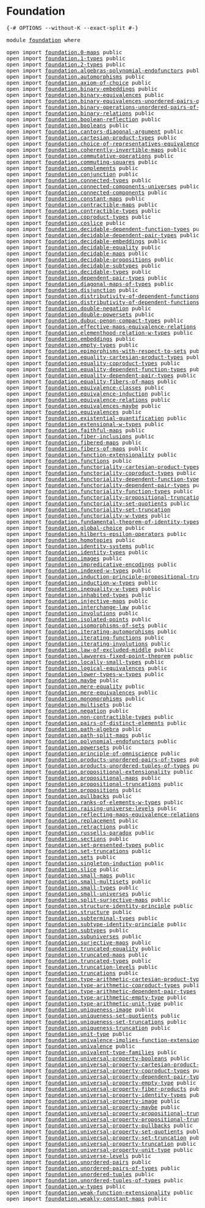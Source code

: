 # Foundation

<pre class="Agda"><a id="23" class="Symbol">{-#</a> <a id="27" class="Keyword">OPTIONS</a> <a id="35" class="Pragma">--without-K</a> <a id="47" class="Pragma">--exact-split</a> <a id="61" class="Symbol">#-}</a>

<a id="66" class="Keyword">module</a> <a id="73" href="foundation.html" class="Module">foundation</a> <a id="84" class="Keyword">where</a>

<a id="91" class="Keyword">open</a> <a id="96" class="Keyword">import</a> <a id="103" href="foundation.0-maps.html" class="Module">foundation.0-maps</a> <a id="121" class="Keyword">public</a>
<a id="128" class="Keyword">open</a> <a id="133" class="Keyword">import</a> <a id="140" href="foundation.1-types.html" class="Module">foundation.1-types</a> <a id="159" class="Keyword">public</a>
<a id="166" class="Keyword">open</a> <a id="171" class="Keyword">import</a> <a id="178" href="foundation.2-types.html" class="Module">foundation.2-types</a> <a id="197" class="Keyword">public</a>
<a id="204" class="Keyword">open</a> <a id="209" class="Keyword">import</a> <a id="216" href="foundation.algebras-polynomial-endofunctors.html" class="Module">foundation.algebras-polynomial-endofunctors</a> <a id="260" class="Keyword">public</a>
<a id="267" class="Keyword">open</a> <a id="272" class="Keyword">import</a> <a id="279" href="foundation.automorphisms.html" class="Module">foundation.automorphisms</a> <a id="304" class="Keyword">public</a>
<a id="311" class="Keyword">open</a> <a id="316" class="Keyword">import</a> <a id="323" href="foundation.axiom-of-choice.html" class="Module">foundation.axiom-of-choice</a> <a id="350" class="Keyword">public</a>
<a id="357" class="Keyword">open</a> <a id="362" class="Keyword">import</a> <a id="369" href="foundation.binary-embeddings.html" class="Module">foundation.binary-embeddings</a> <a id="398" class="Keyword">public</a>
<a id="405" class="Keyword">open</a> <a id="410" class="Keyword">import</a> <a id="417" href="foundation.binary-equivalences.html" class="Module">foundation.binary-equivalences</a> <a id="448" class="Keyword">public</a>
<a id="455" class="Keyword">open</a> <a id="460" class="Keyword">import</a> <a id="467" href="foundation.binary-equivalences-unordered-pairs-of-types.html" class="Module">foundation.binary-equivalences-unordered-pairs-of-types</a> <a id="523" class="Keyword">public</a>
<a id="530" class="Keyword">open</a> <a id="535" class="Keyword">import</a> <a id="542" href="foundation.binary-operations-unordered-pairs-of-types.html" class="Module">foundation.binary-operations-unordered-pairs-of-types</a> <a id="596" class="Keyword">public</a>
<a id="603" class="Keyword">open</a> <a id="608" class="Keyword">import</a> <a id="615" href="foundation.binary-relations.html" class="Module">foundation.binary-relations</a> <a id="643" class="Keyword">public</a>
<a id="650" class="Keyword">open</a> <a id="655" class="Keyword">import</a> <a id="662" href="foundation.boolean-reflection.html" class="Module">foundation.boolean-reflection</a> <a id="692" class="Keyword">public</a>
<a id="699" class="Keyword">open</a> <a id="704" class="Keyword">import</a> <a id="711" href="foundation.booleans.html" class="Module">foundation.booleans</a> <a id="731" class="Keyword">public</a>
<a id="738" class="Keyword">open</a> <a id="743" class="Keyword">import</a> <a id="750" href="foundation.cantors-diagonal-argument.html" class="Module">foundation.cantors-diagonal-argument</a> <a id="787" class="Keyword">public</a>
<a id="794" class="Keyword">open</a> <a id="799" class="Keyword">import</a> <a id="806" href="foundation.cartesian-product-types.html" class="Module">foundation.cartesian-product-types</a> <a id="841" class="Keyword">public</a>
<a id="848" class="Keyword">open</a> <a id="853" class="Keyword">import</a> <a id="860" href="foundation.choice-of-representatives-equivalence-relation.html" class="Module">foundation.choice-of-representatives-equivalence-relation</a> <a id="918" class="Keyword">public</a>
<a id="925" class="Keyword">open</a> <a id="930" class="Keyword">import</a> <a id="937" href="foundation.coherently-invertible-maps.html" class="Module">foundation.coherently-invertible-maps</a> <a id="975" class="Keyword">public</a>
<a id="982" class="Keyword">open</a> <a id="987" class="Keyword">import</a> <a id="994" href="foundation.commutative-operations.html" class="Module">foundation.commutative-operations</a> <a id="1028" class="Keyword">public</a>
<a id="1035" class="Keyword">open</a> <a id="1040" class="Keyword">import</a> <a id="1047" href="foundation.commuting-squares.html" class="Module">foundation.commuting-squares</a> <a id="1076" class="Keyword">public</a>
<a id="1083" class="Keyword">open</a> <a id="1088" class="Keyword">import</a> <a id="1095" href="foundation.complements.html" class="Module">foundation.complements</a> <a id="1118" class="Keyword">public</a>
<a id="1125" class="Keyword">open</a> <a id="1130" class="Keyword">import</a> <a id="1137" href="foundation.conjunction.html" class="Module">foundation.conjunction</a> <a id="1160" class="Keyword">public</a>
<a id="1167" class="Keyword">open</a> <a id="1172" class="Keyword">import</a> <a id="1179" href="foundation.connected-types.html" class="Module">foundation.connected-types</a> <a id="1206" class="Keyword">public</a>
<a id="1213" class="Keyword">open</a> <a id="1218" class="Keyword">import</a> <a id="1225" href="foundation.connected-components-universes.html" class="Module">foundation.connected-components-universes</a> <a id="1267" class="Keyword">public</a>
<a id="1274" class="Keyword">open</a> <a id="1279" class="Keyword">import</a> <a id="1286" href="foundation.connected-components.html" class="Module">foundation.connected-components</a> <a id="1318" class="Keyword">public</a>
<a id="1325" class="Keyword">open</a> <a id="1330" class="Keyword">import</a> <a id="1337" href="foundation.constant-maps.html" class="Module">foundation.constant-maps</a> <a id="1362" class="Keyword">public</a>
<a id="1369" class="Keyword">open</a> <a id="1374" class="Keyword">import</a> <a id="1381" href="foundation.contractible-maps.html" class="Module">foundation.contractible-maps</a> <a id="1410" class="Keyword">public</a>
<a id="1417" class="Keyword">open</a> <a id="1422" class="Keyword">import</a> <a id="1429" href="foundation.contractible-types.html" class="Module">foundation.contractible-types</a> <a id="1459" class="Keyword">public</a>
<a id="1466" class="Keyword">open</a> <a id="1471" class="Keyword">import</a> <a id="1478" href="foundation.coproduct-types.html" class="Module">foundation.coproduct-types</a> <a id="1505" class="Keyword">public</a>
<a id="1512" class="Keyword">open</a> <a id="1517" class="Keyword">import</a> <a id="1524" href="foundation.coslice.html" class="Module">foundation.coslice</a> <a id="1543" class="Keyword">public</a>
<a id="1550" class="Keyword">open</a> <a id="1555" class="Keyword">import</a> <a id="1562" href="foundation.decidable-dependent-function-types.html" class="Module">foundation.decidable-dependent-function-types</a> <a id="1608" class="Keyword">public</a>
<a id="1615" class="Keyword">open</a> <a id="1620" class="Keyword">import</a> <a id="1627" href="foundation.decidable-dependent-pair-types.html" class="Module">foundation.decidable-dependent-pair-types</a> <a id="1669" class="Keyword">public</a>
<a id="1676" class="Keyword">open</a> <a id="1681" class="Keyword">import</a> <a id="1688" href="foundation.decidable-embeddings.html" class="Module">foundation.decidable-embeddings</a> <a id="1720" class="Keyword">public</a>
<a id="1727" class="Keyword">open</a> <a id="1732" class="Keyword">import</a> <a id="1739" href="foundation.decidable-equality.html" class="Module">foundation.decidable-equality</a> <a id="1769" class="Keyword">public</a>
<a id="1776" class="Keyword">open</a> <a id="1781" class="Keyword">import</a> <a id="1788" href="foundation.decidable-maps.html" class="Module">foundation.decidable-maps</a> <a id="1814" class="Keyword">public</a>
<a id="1821" class="Keyword">open</a> <a id="1826" class="Keyword">import</a> <a id="1833" href="foundation.decidable-propositions.html" class="Module">foundation.decidable-propositions</a> <a id="1867" class="Keyword">public</a>
<a id="1874" class="Keyword">open</a> <a id="1879" class="Keyword">import</a> <a id="1886" href="foundation.decidable-subtypes.html" class="Module">foundation.decidable-subtypes</a> <a id="1916" class="Keyword">public</a>
<a id="1923" class="Keyword">open</a> <a id="1928" class="Keyword">import</a> <a id="1935" href="foundation.decidable-types.html" class="Module">foundation.decidable-types</a> <a id="1962" class="Keyword">public</a>
<a id="1969" class="Keyword">open</a> <a id="1974" class="Keyword">import</a> <a id="1981" href="foundation.dependent-pair-types.html" class="Module">foundation.dependent-pair-types</a> <a id="2013" class="Keyword">public</a>
<a id="2020" class="Keyword">open</a> <a id="2025" class="Keyword">import</a> <a id="2032" href="foundation.diagonal-maps-of-types.html" class="Module">foundation.diagonal-maps-of-types</a> <a id="2066" class="Keyword">public</a>
<a id="2073" class="Keyword">open</a> <a id="2078" class="Keyword">import</a> <a id="2085" href="foundation.disjunction.html" class="Module">foundation.disjunction</a> <a id="2108" class="Keyword">public</a>
<a id="2115" class="Keyword">open</a> <a id="2120" class="Keyword">import</a> <a id="2127" href="foundation.distributivity-of-dependent-functions-over-coproduct-types.html" class="Module">foundation.distributivity-of-dependent-functions-over-coproduct-types</a> <a id="2197" class="Keyword">public</a>
<a id="2204" class="Keyword">open</a> <a id="2209" class="Keyword">import</a> <a id="2216" href="foundation.distributivity-of-dependent-functions-over-dependent-pairs.html" class="Module">foundation.distributivity-of-dependent-functions-over-dependent-pairs</a> <a id="2286" class="Keyword">public</a>
<a id="2293" class="Keyword">open</a> <a id="2298" class="Keyword">import</a> <a id="2305" href="foundation.double-negation.html" class="Module">foundation.double-negation</a> <a id="2332" class="Keyword">public</a>
<a id="2339" class="Keyword">open</a> <a id="2344" class="Keyword">import</a> <a id="2351" href="foundation.double-powersets.html" class="Module">foundation.double-powersets</a> <a id="2379" class="Keyword">public</a>
<a id="2386" class="Keyword">open</a> <a id="2391" class="Keyword">import</a> <a id="2398" href="foundation.dubuc-penon-compact-types.html" class="Module">foundation.dubuc-penon-compact-types</a> <a id="2435" class="Keyword">public</a>
<a id="2442" class="Keyword">open</a> <a id="2447" class="Keyword">import</a> <a id="2454" href="foundation.effective-maps-equivalence-relations.html" class="Module">foundation.effective-maps-equivalence-relations</a> <a id="2502" class="Keyword">public</a>
<a id="2509" class="Keyword">open</a> <a id="2514" class="Keyword">import</a> <a id="2521" href="foundation.elementhood-relation-w-types.html" class="Module">foundation.elementhood-relation-w-types</a> <a id="2561" class="Keyword">public</a>
<a id="2568" class="Keyword">open</a> <a id="2573" class="Keyword">import</a> <a id="2580" href="foundation.embeddings.html" class="Module">foundation.embeddings</a> <a id="2602" class="Keyword">public</a>
<a id="2609" class="Keyword">open</a> <a id="2614" class="Keyword">import</a> <a id="2621" href="foundation.empty-types.html" class="Module">foundation.empty-types</a> <a id="2644" class="Keyword">public</a>
<a id="2651" class="Keyword">open</a> <a id="2656" class="Keyword">import</a> <a id="2663" href="foundation.epimorphisms-with-respect-to-sets.html" class="Module">foundation.epimorphisms-with-respect-to-sets</a> <a id="2708" class="Keyword">public</a>
<a id="2715" class="Keyword">open</a> <a id="2720" class="Keyword">import</a> <a id="2727" href="foundation.equality-cartesian-product-types.html" class="Module">foundation.equality-cartesian-product-types</a> <a id="2771" class="Keyword">public</a>
<a id="2778" class="Keyword">open</a> <a id="2783" class="Keyword">import</a> <a id="2790" href="foundation.equality-coproduct-types.html" class="Module">foundation.equality-coproduct-types</a> <a id="2826" class="Keyword">public</a>
<a id="2833" class="Keyword">open</a> <a id="2838" class="Keyword">import</a> <a id="2845" href="foundation.equality-dependent-function-types.html" class="Module">foundation.equality-dependent-function-types</a> <a id="2890" class="Keyword">public</a>
<a id="2897" class="Keyword">open</a> <a id="2902" class="Keyword">import</a> <a id="2909" href="foundation.equality-dependent-pair-types.html" class="Module">foundation.equality-dependent-pair-types</a> <a id="2950" class="Keyword">public</a>
<a id="2957" class="Keyword">open</a> <a id="2962" class="Keyword">import</a> <a id="2969" href="foundation.equality-fibers-of-maps.html" class="Module">foundation.equality-fibers-of-maps</a> <a id="3004" class="Keyword">public</a>
<a id="3011" class="Keyword">open</a> <a id="3016" class="Keyword">import</a> <a id="3023" href="foundation.equivalence-classes.html" class="Module">foundation.equivalence-classes</a> <a id="3054" class="Keyword">public</a>
<a id="3061" class="Keyword">open</a> <a id="3066" class="Keyword">import</a> <a id="3073" href="foundation.equivalence-induction.html" class="Module">foundation.equivalence-induction</a> <a id="3106" class="Keyword">public</a>
<a id="3113" class="Keyword">open</a> <a id="3118" class="Keyword">import</a> <a id="3125" href="foundation.equivalence-relations.html" class="Module">foundation.equivalence-relations</a> <a id="3158" class="Keyword">public</a>
<a id="3165" class="Keyword">open</a> <a id="3170" class="Keyword">import</a> <a id="3177" href="foundation.equivalences-maybe.html" class="Module">foundation.equivalences-maybe</a> <a id="3207" class="Keyword">public</a>
<a id="3214" class="Keyword">open</a> <a id="3219" class="Keyword">import</a> <a id="3226" href="foundation.equivalences.html" class="Module">foundation.equivalences</a> <a id="3250" class="Keyword">public</a>
<a id="3257" class="Keyword">open</a> <a id="3262" class="Keyword">import</a> <a id="3269" href="foundation.existential-quantification.html" class="Module">foundation.existential-quantification</a> <a id="3307" class="Keyword">public</a>
<a id="3314" class="Keyword">open</a> <a id="3319" class="Keyword">import</a> <a id="3326" href="foundation.extensional-w-types.html" class="Module">foundation.extensional-w-types</a> <a id="3357" class="Keyword">public</a>
<a id="3364" class="Keyword">open</a> <a id="3369" class="Keyword">import</a> <a id="3376" href="foundation.faithful-maps.html" class="Module">foundation.faithful-maps</a> <a id="3401" class="Keyword">public</a>
<a id="3408" class="Keyword">open</a> <a id="3413" class="Keyword">import</a> <a id="3420" href="foundation.fiber-inclusions.html" class="Module">foundation.fiber-inclusions</a> <a id="3448" class="Keyword">public</a>
<a id="3455" class="Keyword">open</a> <a id="3460" class="Keyword">import</a> <a id="3467" href="foundation.fibered-maps.html" class="Module">foundation.fibered-maps</a> <a id="3491" class="Keyword">public</a>
<a id="3498" class="Keyword">open</a> <a id="3503" class="Keyword">import</a> <a id="3510" href="foundation.fibers-of-maps.html" class="Module">foundation.fibers-of-maps</a> <a id="3536" class="Keyword">public</a>
<a id="3543" class="Keyword">open</a> <a id="3548" class="Keyword">import</a> <a id="3555" href="foundation.function-extensionality.html" class="Module">foundation.function-extensionality</a> <a id="3590" class="Keyword">public</a>
<a id="3597" class="Keyword">open</a> <a id="3602" class="Keyword">import</a> <a id="3609" href="foundation.functions.html" class="Module">foundation.functions</a> <a id="3630" class="Keyword">public</a>
<a id="3637" class="Keyword">open</a> <a id="3642" class="Keyword">import</a> <a id="3649" href="foundation.functoriality-cartesian-product-types.html" class="Module">foundation.functoriality-cartesian-product-types</a> <a id="3698" class="Keyword">public</a>
<a id="3705" class="Keyword">open</a> <a id="3710" class="Keyword">import</a> <a id="3717" href="foundation.functoriality-coproduct-types.html" class="Module">foundation.functoriality-coproduct-types</a> <a id="3758" class="Keyword">public</a>
<a id="3765" class="Keyword">open</a> <a id="3770" class="Keyword">import</a> <a id="3777" href="foundation.functoriality-dependent-function-types.html" class="Module">foundation.functoriality-dependent-function-types</a> <a id="3827" class="Keyword">public</a>
<a id="3834" class="Keyword">open</a> <a id="3839" class="Keyword">import</a> <a id="3846" href="foundation.functoriality-dependent-pair-types.html" class="Module">foundation.functoriality-dependent-pair-types</a> <a id="3892" class="Keyword">public</a>
<a id="3899" class="Keyword">open</a> <a id="3904" class="Keyword">import</a> <a id="3911" href="foundation.functoriality-function-types.html" class="Module">foundation.functoriality-function-types</a> <a id="3951" class="Keyword">public</a>
<a id="3958" class="Keyword">open</a> <a id="3963" class="Keyword">import</a> <a id="3970" href="foundation.functoriality-propositional-truncation.html" class="Module">foundation.functoriality-propositional-truncation</a> <a id="4020" class="Keyword">public</a>
<a id="4027" class="Keyword">open</a> <a id="4032" class="Keyword">import</a> <a id="4039" href="foundation.functoriality-set-quotients.html" class="Module">foundation.functoriality-set-quotients</a> <a id="4078" class="Keyword">public</a>
<a id="4085" class="Keyword">open</a> <a id="4090" class="Keyword">import</a> <a id="4097" href="foundation.functoriality-set-truncation.html" class="Module">foundation.functoriality-set-truncation</a>
<a id="4137" class="Keyword">open</a> <a id="4142" class="Keyword">import</a> <a id="4149" href="foundation.functoriality-w-types.html" class="Module">foundation.functoriality-w-types</a> <a id="4182" class="Keyword">public</a>
<a id="4189" class="Keyword">open</a> <a id="4194" class="Keyword">import</a> <a id="4201" href="foundation.fundamental-theorem-of-identity-types.html" class="Module">foundation.fundamental-theorem-of-identity-types</a> <a id="4250" class="Keyword">public</a>
<a id="4257" class="Keyword">open</a> <a id="4262" class="Keyword">import</a> <a id="4269" href="foundation.global-choice.html" class="Module">foundation.global-choice</a> <a id="4294" class="Keyword">public</a>
<a id="4301" class="Keyword">open</a> <a id="4306" class="Keyword">import</a> <a id="4313" href="foundation.hilberts-epsilon-operators.html" class="Module">foundation.hilberts-epsilon-operators</a> <a id="4351" class="Keyword">public</a>
<a id="4358" class="Keyword">open</a> <a id="4363" class="Keyword">import</a> <a id="4370" href="foundation.homotopies.html" class="Module">foundation.homotopies</a> <a id="4392" class="Keyword">public</a>
<a id="4399" class="Keyword">open</a> <a id="4404" class="Keyword">import</a> <a id="4411" href="foundation.identity-systems.html" class="Module">foundation.identity-systems</a> <a id="4439" class="Keyword">public</a>
<a id="4446" class="Keyword">open</a> <a id="4451" class="Keyword">import</a> <a id="4458" href="foundation.identity-types.html" class="Module">foundation.identity-types</a> <a id="4484" class="Keyword">public</a>
<a id="4491" class="Keyword">open</a> <a id="4496" class="Keyword">import</a> <a id="4503" href="foundation.images.html" class="Module">foundation.images</a> <a id="4521" class="Keyword">public</a>
<a id="4528" class="Keyword">open</a> <a id="4533" class="Keyword">import</a> <a id="4540" href="foundation.impredicative-encodings.html" class="Module">foundation.impredicative-encodings</a> <a id="4575" class="Keyword">public</a>
<a id="4582" class="Keyword">open</a> <a id="4587" class="Keyword">import</a> <a id="4594" href="foundation.indexed-w-types.html" class="Module">foundation.indexed-w-types</a> <a id="4621" class="Keyword">public</a>
<a id="4628" class="Keyword">open</a> <a id="4633" class="Keyword">import</a> <a id="4640" href="foundation.induction-principle-propositional-truncation.html" class="Module">foundation.induction-principle-propositional-truncation</a> <a id="4696" class="Keyword">public</a>
<a id="4703" class="Keyword">open</a> <a id="4708" class="Keyword">import</a> <a id="4715" href="foundation.induction-w-types.html" class="Module">foundation.induction-w-types</a> <a id="4744" class="Keyword">public</a>
<a id="4751" class="Keyword">open</a> <a id="4756" class="Keyword">import</a> <a id="4763" href="foundation.inequality-w-types.html" class="Module">foundation.inequality-w-types</a> <a id="4793" class="Keyword">public</a>
<a id="4800" class="Keyword">open</a> <a id="4805" class="Keyword">import</a> <a id="4812" href="foundation.inhabited-types.html" class="Module">foundation.inhabited-types</a> <a id="4839" class="Keyword">public</a>
<a id="4846" class="Keyword">open</a> <a id="4851" class="Keyword">import</a> <a id="4858" href="foundation.injective-maps.html" class="Module">foundation.injective-maps</a> <a id="4884" class="Keyword">public</a>
<a id="4891" class="Keyword">open</a> <a id="4896" class="Keyword">import</a> <a id="4903" href="foundation.interchange-law.html" class="Module">foundation.interchange-law</a> <a id="4930" class="Keyword">public</a>
<a id="4937" class="Keyword">open</a> <a id="4942" class="Keyword">import</a> <a id="4949" href="foundation.involutions.html" class="Module">foundation.involutions</a> <a id="4972" class="Keyword">public</a>
<a id="4979" class="Keyword">open</a> <a id="4984" class="Keyword">import</a> <a id="4991" href="foundation.isolated-points.html" class="Module">foundation.isolated-points</a> <a id="5018" class="Keyword">public</a>
<a id="5025" class="Keyword">open</a> <a id="5030" class="Keyword">import</a> <a id="5037" href="foundation.isomorphisms-of-sets.html" class="Module">foundation.isomorphisms-of-sets</a> <a id="5069" class="Keyword">public</a>
<a id="5076" class="Keyword">open</a> <a id="5081" class="Keyword">import</a> <a id="5088" href="foundation.iterating-automorphisms.html" class="Module">foundation.iterating-automorphisms</a> <a id="5123" class="Keyword">public</a>
<a id="5130" class="Keyword">open</a> <a id="5135" class="Keyword">import</a> <a id="5142" href="foundation.iterating-functions.html" class="Module">foundation.iterating-functions</a> <a id="5173" class="Keyword">public</a>
<a id="5180" class="Keyword">open</a> <a id="5185" class="Keyword">import</a> <a id="5192" href="foundation.iterating-involutions.html" class="Module">foundation.iterating-involutions</a> <a id="5225" class="Keyword">public</a>
<a id="5232" class="Keyword">open</a> <a id="5237" class="Keyword">import</a> <a id="5244" href="foundation.law-of-excluded-middle.html" class="Module">foundation.law-of-excluded-middle</a> <a id="5278" class="Keyword">public</a>
<a id="5285" class="Keyword">open</a> <a id="5290" class="Keyword">import</a> <a id="5297" href="foundation.lawveres-fixed-point-theorem.html" class="Module">foundation.lawveres-fixed-point-theorem</a> <a id="5337" class="Keyword">public</a>
<a id="5344" class="Keyword">open</a> <a id="5349" class="Keyword">import</a> <a id="5356" href="foundation.locally-small-types.html" class="Module">foundation.locally-small-types</a> <a id="5387" class="Keyword">public</a>
<a id="5394" class="Keyword">open</a> <a id="5399" class="Keyword">import</a> <a id="5406" href="foundation.logical-equivalences.html" class="Module">foundation.logical-equivalences</a> <a id="5438" class="Keyword">public</a>
<a id="5445" class="Keyword">open</a> <a id="5450" class="Keyword">import</a> <a id="5457" href="foundation.lower-types-w-types.html" class="Module">foundation.lower-types-w-types</a> <a id="5488" class="Keyword">public</a>
<a id="5495" class="Keyword">open</a> <a id="5500" class="Keyword">import</a> <a id="5507" href="foundation.maybe.html" class="Module">foundation.maybe</a> <a id="5524" class="Keyword">public</a>
<a id="5531" class="Keyword">open</a> <a id="5536" class="Keyword">import</a> <a id="5543" href="foundation.mere-equality.html" class="Module">foundation.mere-equality</a> <a id="5568" class="Keyword">public</a>
<a id="5575" class="Keyword">open</a> <a id="5580" class="Keyword">import</a> <a id="5587" href="foundation.mere-equivalences.html" class="Module">foundation.mere-equivalences</a> <a id="5616" class="Keyword">public</a>
<a id="5623" class="Keyword">open</a> <a id="5628" class="Keyword">import</a> <a id="5635" href="foundation.monomorphisms.html" class="Module">foundation.monomorphisms</a> <a id="5660" class="Keyword">public</a>
<a id="5667" class="Keyword">open</a> <a id="5672" class="Keyword">import</a> <a id="5679" href="foundation.multisets.html" class="Module">foundation.multisets</a> <a id="5700" class="Keyword">public</a>
<a id="5707" class="Keyword">open</a> <a id="5712" class="Keyword">import</a> <a id="5719" href="foundation.negation.html" class="Module">foundation.negation</a> <a id="5739" class="Keyword">public</a>
<a id="5746" class="Keyword">open</a> <a id="5751" class="Keyword">import</a> <a id="5758" href="foundation.non-contractible-types.html" class="Module">foundation.non-contractible-types</a> <a id="5792" class="Keyword">public</a>
<a id="5799" class="Keyword">open</a> <a id="5804" class="Keyword">import</a> <a id="5811" href="foundation.pairs-of-distinct-elements.html" class="Module">foundation.pairs-of-distinct-elements</a> <a id="5849" class="Keyword">public</a>
<a id="5856" class="Keyword">open</a> <a id="5861" class="Keyword">import</a> <a id="5868" href="foundation.path-algebra.html" class="Module">foundation.path-algebra</a> <a id="5892" class="Keyword">public</a>
<a id="5899" class="Keyword">open</a> <a id="5904" class="Keyword">import</a> <a id="5911" href="foundation.path-split-maps.html" class="Module">foundation.path-split-maps</a> <a id="5938" class="Keyword">public</a>
<a id="5945" class="Keyword">open</a> <a id="5950" class="Keyword">import</a> <a id="5957" href="foundation.polynomial-endofunctors.html" class="Module">foundation.polynomial-endofunctors</a> <a id="5992" class="Keyword">public</a>
<a id="5999" class="Keyword">open</a> <a id="6004" class="Keyword">import</a> <a id="6011" href="foundation.powersets.html" class="Module">foundation.powersets</a> <a id="6032" class="Keyword">public</a>
<a id="6039" class="Keyword">open</a> <a id="6044" class="Keyword">import</a> <a id="6051" href="foundation.principle-of-omniscience.html" class="Module">foundation.principle-of-omniscience</a> <a id="6087" class="Keyword">public</a>
<a id="6094" class="Keyword">open</a> <a id="6099" class="Keyword">import</a> <a id="6106" href="foundation.products-unordered-pairs-of-types.html" class="Module">foundation.products-unordered-pairs-of-types</a> <a id="6151" class="Keyword">public</a>
<a id="6158" class="Keyword">open</a> <a id="6163" class="Keyword">import</a> <a id="6170" href="foundation.products-unordered-tuples-of-types.html" class="Module">foundation.products-unordered-tuples-of-types</a> <a id="6216" class="Keyword">public</a>
<a id="6223" class="Keyword">open</a> <a id="6228" class="Keyword">import</a> <a id="6235" href="foundation.propositional-extensionality.html" class="Module">foundation.propositional-extensionality</a> <a id="6275" class="Keyword">public</a>
<a id="6282" class="Keyword">open</a> <a id="6287" class="Keyword">import</a> <a id="6294" href="foundation.propositional-maps.html" class="Module">foundation.propositional-maps</a> <a id="6324" class="Keyword">public</a>
<a id="6331" class="Keyword">open</a> <a id="6336" class="Keyword">import</a> <a id="6343" href="foundation.propositional-truncations.html" class="Module">foundation.propositional-truncations</a> <a id="6380" class="Keyword">public</a>
<a id="6387" class="Keyword">open</a> <a id="6392" class="Keyword">import</a> <a id="6399" href="foundation.propositions.html" class="Module">foundation.propositions</a> <a id="6423" class="Keyword">public</a>
<a id="6430" class="Keyword">open</a> <a id="6435" class="Keyword">import</a> <a id="6442" href="foundation.pullbacks.html" class="Module">foundation.pullbacks</a> <a id="6463" class="Keyword">public</a>
<a id="6470" class="Keyword">open</a> <a id="6475" class="Keyword">import</a> <a id="6482" href="foundation.ranks-of-elements-w-types.html" class="Module">foundation.ranks-of-elements-w-types</a> <a id="6519" class="Keyword">public</a>
<a id="6526" class="Keyword">open</a> <a id="6531" class="Keyword">import</a> <a id="6538" href="foundation.raising-universe-levels.html" class="Module">foundation.raising-universe-levels</a> <a id="6573" class="Keyword">public</a>
<a id="6580" class="Keyword">open</a> <a id="6585" class="Keyword">import</a> <a id="6592" href="foundation.reflecting-maps-equivalence-relations.html" class="Module">foundation.reflecting-maps-equivalence-relations</a> <a id="6641" class="Keyword">public</a>
<a id="6648" class="Keyword">open</a> <a id="6653" class="Keyword">import</a> <a id="6660" href="foundation.replacement.html" class="Module">foundation.replacement</a> <a id="6683" class="Keyword">public</a>
<a id="6690" class="Keyword">open</a> <a id="6695" class="Keyword">import</a> <a id="6702" href="foundation.retractions.html" class="Module">foundation.retractions</a> <a id="6725" class="Keyword">public</a>
<a id="6732" class="Keyword">open</a> <a id="6737" class="Keyword">import</a> <a id="6744" href="foundation.russells-paradox.html" class="Module">foundation.russells-paradox</a> <a id="6772" class="Keyword">public</a>
<a id="6779" class="Keyword">open</a> <a id="6784" class="Keyword">import</a> <a id="6791" href="foundation.sections.html" class="Module">foundation.sections</a> <a id="6811" class="Keyword">public</a>
<a id="6818" class="Keyword">open</a> <a id="6823" class="Keyword">import</a> <a id="6830" href="foundation.set-presented-types.html" class="Module">foundation.set-presented-types</a> <a id="6861" class="Keyword">public</a>
<a id="6868" class="Keyword">open</a> <a id="6873" class="Keyword">import</a> <a id="6880" href="foundation.set-truncations.html" class="Module">foundation.set-truncations</a> <a id="6907" class="Keyword">public</a>
<a id="6914" class="Keyword">open</a> <a id="6919" class="Keyword">import</a> <a id="6926" href="foundation.sets.html" class="Module">foundation.sets</a> <a id="6942" class="Keyword">public</a>
<a id="6949" class="Keyword">open</a> <a id="6954" class="Keyword">import</a> <a id="6961" href="foundation.singleton-induction.html" class="Module">foundation.singleton-induction</a> <a id="6992" class="Keyword">public</a>
<a id="6999" class="Keyword">open</a> <a id="7004" class="Keyword">import</a> <a id="7011" href="foundation.slice.html" class="Module">foundation.slice</a> <a id="7028" class="Keyword">public</a>
<a id="7035" class="Keyword">open</a> <a id="7040" class="Keyword">import</a> <a id="7047" href="foundation.small-maps.html" class="Module">foundation.small-maps</a> <a id="7069" class="Keyword">public</a>
<a id="7076" class="Keyword">open</a> <a id="7081" class="Keyword">import</a> <a id="7088" href="foundation.small-multisets.html" class="Module">foundation.small-multisets</a> <a id="7115" class="Keyword">public</a>
<a id="7122" class="Keyword">open</a> <a id="7127" class="Keyword">import</a> <a id="7134" href="foundation.small-types.html" class="Module">foundation.small-types</a> <a id="7157" class="Keyword">public</a>
<a id="7164" class="Keyword">open</a> <a id="7169" class="Keyword">import</a> <a id="7176" href="foundation.small-universes.html" class="Module">foundation.small-universes</a> <a id="7203" class="Keyword">public</a>
<a id="7210" class="Keyword">open</a> <a id="7215" class="Keyword">import</a> <a id="7222" href="foundation.split-surjective-maps.html" class="Module">foundation.split-surjective-maps</a> <a id="7255" class="Keyword">public</a>
<a id="7262" class="Keyword">open</a> <a id="7267" class="Keyword">import</a> <a id="7274" href="foundation.structure-identity-principle.html" class="Module">foundation.structure-identity-principle</a> <a id="7314" class="Keyword">public</a>
<a id="7321" class="Keyword">open</a> <a id="7326" class="Keyword">import</a> <a id="7333" href="foundation.structure.html" class="Module">foundation.structure</a> <a id="7354" class="Keyword">public</a>
<a id="7361" class="Keyword">open</a> <a id="7366" class="Keyword">import</a> <a id="7373" href="foundation.subterminal-types.html" class="Module">foundation.subterminal-types</a> <a id="7402" class="Keyword">public</a>
<a id="7409" class="Keyword">open</a> <a id="7414" class="Keyword">import</a> <a id="7421" href="foundation.subtype-identity-principle.html" class="Module">foundation.subtype-identity-principle</a> <a id="7459" class="Keyword">public</a>
<a id="7466" class="Keyword">open</a> <a id="7471" class="Keyword">import</a> <a id="7478" href="foundation.subtypes.html" class="Module">foundation.subtypes</a> <a id="7498" class="Keyword">public</a>
<a id="7505" class="Keyword">open</a> <a id="7510" class="Keyword">import</a> <a id="7517" href="foundation.subuniverses.html" class="Module">foundation.subuniverses</a> <a id="7541" class="Keyword">public</a>
<a id="7548" class="Keyword">open</a> <a id="7553" class="Keyword">import</a> <a id="7560" href="foundation.surjective-maps.html" class="Module">foundation.surjective-maps</a> <a id="7587" class="Keyword">public</a>
<a id="7594" class="Keyword">open</a> <a id="7599" class="Keyword">import</a> <a id="7606" href="foundation.truncated-equality.html" class="Module">foundation.truncated-equality</a> <a id="7636" class="Keyword">public</a>
<a id="7643" class="Keyword">open</a> <a id="7648" class="Keyword">import</a> <a id="7655" href="foundation.truncated-maps.html" class="Module">foundation.truncated-maps</a> <a id="7681" class="Keyword">public</a>
<a id="7688" class="Keyword">open</a> <a id="7693" class="Keyword">import</a> <a id="7700" href="foundation.truncated-types.html" class="Module">foundation.truncated-types</a> <a id="7727" class="Keyword">public</a>
<a id="7734" class="Keyword">open</a> <a id="7739" class="Keyword">import</a> <a id="7746" href="foundation.truncation-levels.html" class="Module">foundation.truncation-levels</a> <a id="7775" class="Keyword">public</a>
<a id="7782" class="Keyword">open</a> <a id="7787" class="Keyword">import</a> <a id="7794" href="foundation.truncations.html" class="Module">foundation.truncations</a> <a id="7817" class="Keyword">public</a>
<a id="7824" class="Keyword">open</a> <a id="7829" class="Keyword">import</a> <a id="7836" href="foundation.type-arithmetic-cartesian-product-types.html" class="Module">foundation.type-arithmetic-cartesian-product-types</a> <a id="7887" class="Keyword">public</a>
<a id="7894" class="Keyword">open</a> <a id="7899" class="Keyword">import</a> <a id="7906" href="foundation.type-arithmetic-coproduct-types.html" class="Module">foundation.type-arithmetic-coproduct-types</a> <a id="7949" class="Keyword">public</a>
<a id="7956" class="Keyword">open</a> <a id="7961" class="Keyword">import</a> <a id="7968" href="foundation.type-arithmetic-dependent-pair-types.html" class="Module">foundation.type-arithmetic-dependent-pair-types</a> <a id="8016" class="Keyword">public</a>
<a id="8023" class="Keyword">open</a> <a id="8028" class="Keyword">import</a> <a id="8035" href="foundation.type-arithmetic-empty-type.html" class="Module">foundation.type-arithmetic-empty-type</a> <a id="8073" class="Keyword">public</a>
<a id="8080" class="Keyword">open</a> <a id="8085" class="Keyword">import</a> <a id="8092" href="foundation.type-arithmetic-unit-type.html" class="Module">foundation.type-arithmetic-unit-type</a> <a id="8129" class="Keyword">public</a>
<a id="8136" class="Keyword">open</a> <a id="8141" class="Keyword">import</a> <a id="8148" href="foundation.uniqueness-image.html" class="Module">foundation.uniqueness-image</a> <a id="8176" class="Keyword">public</a>
<a id="8183" class="Keyword">open</a> <a id="8188" class="Keyword">import</a> <a id="8195" href="foundation.uniqueness-set-quotients.html" class="Module">foundation.uniqueness-set-quotients</a> <a id="8231" class="Keyword">public</a>
<a id="8238" class="Keyword">open</a> <a id="8243" class="Keyword">import</a> <a id="8250" href="foundation.uniqueness-set-truncations.html" class="Module">foundation.uniqueness-set-truncations</a> <a id="8288" class="Keyword">public</a>
<a id="8295" class="Keyword">open</a> <a id="8300" class="Keyword">import</a> <a id="8307" href="foundation.uniqueness-truncation.html" class="Module">foundation.uniqueness-truncation</a> <a id="8340" class="Keyword">public</a>
<a id="8347" class="Keyword">open</a> <a id="8352" class="Keyword">import</a> <a id="8359" href="foundation.unit-type.html" class="Module">foundation.unit-type</a> <a id="8380" class="Keyword">public</a>
<a id="8387" class="Keyword">open</a> <a id="8392" class="Keyword">import</a> <a id="8399" href="foundation.univalence-implies-function-extensionality.html" class="Module">foundation.univalence-implies-function-extensionality</a> <a id="8453" class="Keyword">public</a>
<a id="8460" class="Keyword">open</a> <a id="8465" class="Keyword">import</a> <a id="8472" href="foundation.univalence.html" class="Module">foundation.univalence</a> <a id="8494" class="Keyword">public</a>
<a id="8501" class="Keyword">open</a> <a id="8506" class="Keyword">import</a> <a id="8513" href="foundation.univalent-type-families.html" class="Module">foundation.univalent-type-families</a> <a id="8548" class="Keyword">public</a>
<a id="8555" class="Keyword">open</a> <a id="8560" class="Keyword">import</a> <a id="8567" href="foundation.universal-property-booleans.html" class="Module">foundation.universal-property-booleans</a> <a id="8606" class="Keyword">public</a>
<a id="8613" class="Keyword">open</a> <a id="8618" class="Keyword">import</a> <a id="8625" href="foundation.universal-property-cartesian-product-types.html" class="Module">foundation.universal-property-cartesian-product-types</a> <a id="8679" class="Keyword">public</a>
<a id="8686" class="Keyword">open</a> <a id="8691" class="Keyword">import</a> <a id="8698" href="foundation.universal-property-coproduct-types.html" class="Module">foundation.universal-property-coproduct-types</a> <a id="8744" class="Keyword">public</a>
<a id="8751" class="Keyword">open</a> <a id="8756" class="Keyword">import</a> <a id="8763" href="foundation.universal-property-dependent-pair-types.html" class="Module">foundation.universal-property-dependent-pair-types</a> <a id="8814" class="Keyword">public</a>
<a id="8821" class="Keyword">open</a> <a id="8826" class="Keyword">import</a> <a id="8833" href="foundation.universal-property-empty-type.html" class="Module">foundation.universal-property-empty-type</a> <a id="8874" class="Keyword">public</a>
<a id="8881" class="Keyword">open</a> <a id="8886" class="Keyword">import</a> <a id="8893" href="foundation.universal-property-fiber-products.html" class="Module">foundation.universal-property-fiber-products</a> <a id="8938" class="Keyword">public</a>
<a id="8945" class="Keyword">open</a> <a id="8950" class="Keyword">import</a> <a id="8957" href="foundation.universal-property-identity-types.html" class="Module">foundation.universal-property-identity-types</a> <a id="9002" class="Keyword">public</a>
<a id="9009" class="Keyword">open</a> <a id="9014" class="Keyword">import</a> <a id="9021" href="foundation.universal-property-image.html" class="Module">foundation.universal-property-image</a> <a id="9057" class="Keyword">public</a>
<a id="9064" class="Keyword">open</a> <a id="9069" class="Keyword">import</a> <a id="9076" href="foundation.universal-property-maybe.html" class="Module">foundation.universal-property-maybe</a> <a id="9112" class="Keyword">public</a>
<a id="9119" class="Keyword">open</a> <a id="9124" class="Keyword">import</a> <a id="9131" href="foundation.universal-property-propositional-truncation-into-sets.html" class="Module">foundation.universal-property-propositional-truncation-into-sets</a> <a id="9196" class="Keyword">public</a>
<a id="9203" class="Keyword">open</a> <a id="9208" class="Keyword">import</a> <a id="9215" href="foundation.universal-property-propositional-truncation.html" class="Module">foundation.universal-property-propositional-truncation</a> <a id="9270" class="Keyword">public</a>
<a id="9277" class="Keyword">open</a> <a id="9282" class="Keyword">import</a> <a id="9289" href="foundation.universal-property-pullbacks.html" class="Module">foundation.universal-property-pullbacks</a> <a id="9329" class="Keyword">public</a>
<a id="9336" class="Keyword">open</a> <a id="9341" class="Keyword">import</a> <a id="9348" href="foundation.universal-property-set-quotients.html" class="Module">foundation.universal-property-set-quotients</a> <a id="9392" class="Keyword">public</a>
<a id="9399" class="Keyword">open</a> <a id="9404" class="Keyword">import</a> <a id="9411" href="foundation.universal-property-set-truncation.html" class="Module">foundation.universal-property-set-truncation</a> <a id="9456" class="Keyword">public</a>
<a id="9463" class="Keyword">open</a> <a id="9468" class="Keyword">import</a> <a id="9475" href="foundation.universal-property-truncation.html" class="Module">foundation.universal-property-truncation</a> <a id="9516" class="Keyword">public</a>
<a id="9523" class="Keyword">open</a> <a id="9528" class="Keyword">import</a> <a id="9535" href="foundation.universal-property-unit-type.html" class="Module">foundation.universal-property-unit-type</a> <a id="9575" class="Keyword">public</a>
<a id="9582" class="Keyword">open</a> <a id="9587" class="Keyword">import</a> <a id="9594" href="foundation.universe-levels.html" class="Module">foundation.universe-levels</a> <a id="9621" class="Keyword">public</a>
<a id="9628" class="Keyword">open</a> <a id="9633" class="Keyword">import</a> <a id="9640" href="foundation.unordered-pairs.html" class="Module">foundation.unordered-pairs</a> <a id="9667" class="Keyword">public</a>
<a id="9674" class="Keyword">open</a> <a id="9679" class="Keyword">import</a> <a id="9686" href="foundation.unordered-pairs-of-types.html" class="Module">foundation.unordered-pairs-of-types</a> <a id="9722" class="Keyword">public</a>
<a id="9729" class="Keyword">open</a> <a id="9734" class="Keyword">import</a> <a id="9741" href="foundation.unordered-tuples.html" class="Module">foundation.unordered-tuples</a> <a id="9769" class="Keyword">public</a>
<a id="9776" class="Keyword">open</a> <a id="9781" class="Keyword">import</a> <a id="9788" href="foundation.unordered-tuples-of-types.html" class="Module">foundation.unordered-tuples-of-types</a> <a id="9825" class="Keyword">public</a>
<a id="9832" class="Keyword">open</a> <a id="9837" class="Keyword">import</a> <a id="9844" href="foundation.w-types.html" class="Module">foundation.w-types</a> <a id="9863" class="Keyword">public</a>
<a id="9870" class="Keyword">open</a> <a id="9875" class="Keyword">import</a> <a id="9882" href="foundation.weak-function-extensionality.html" class="Module">foundation.weak-function-extensionality</a> <a id="9922" class="Keyword">public</a>
<a id="9929" class="Keyword">open</a> <a id="9934" class="Keyword">import</a> <a id="9941" href="foundation.weakly-constant-maps.html" class="Module">foundation.weakly-constant-maps</a> <a id="9973" class="Keyword">public</a>
</pre>